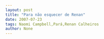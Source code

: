 ```yaml
---
layout: post
title: "Para não esquecer de Renan"
date: 2007-07-23
tags: Naomi Campbell,Pará,Renan Calheiros
author: None
---
```

 